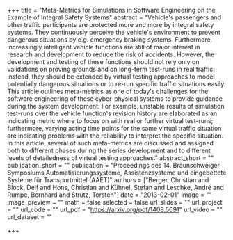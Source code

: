+++
title = "Meta-Metrics for Simulations in Software Engineering on the Example of Integral Safety Systems"
abstract = "Vehicle's passengers and other traffic participants are protected more and more by integral safety systems. They continuously perceive the vehicle's environment to prevent dangerous situations by e.g. emergency braking systems. Furthermore, increasingly intelligent vehicle functions are still of major interest in research and development to reduce the risk of accidents. However, the development and testing of these functions should not rely only on validations on proving grounds and on long-term test-runs in real traffic; instead, they should be extended by virtual testing approaches to model potentially dangerous situations or to re-run specific traffic situations easily. This article outlines meta-metrics as one of today's challenges for the software engineering of these cyber-physical systems to provide guidance during the system development: For example, unstable results of simulation test-runs over the vehicle function's revision history are elaborated as an indicating metric where to focus on with real or further virtual test-runs; furthermore, varying acting time points for the same virtual traffic situation are indicating problems with the reliability to interpret the specific situation. In this article, several of such meta-metrics are discussed and assigned both to different phases during the series development and to different levels of detailedness of virtual testing approaches."
abstract_short = ""
publication_short = ""
publication = "Proceedings des 14. Braunschweiger Symposiums Automatisierungssysteme, Assistenzsysteme und eingebettete Systeme für Transportmittel (AAET)"
authors = ["Berger, Christian and Block, Delf and Hons, Christian and Kühnel, Stefan and Leschke, André and Rumpe, Bernhard and Strutz, Torsten"]
date = "2013-02-01"
image = ""
image_preview = ""
math = false
selected = false
url_slides = ""
url_project = ""
url_code = ""
url_pdf = "https://arxiv.org/pdf/1408.5691"
url_video = ""
url_dataset = ""

+++
